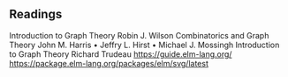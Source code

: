 ## Readings 
Introduction to Graph Theory Robin J. Wilson
Combinatorics and Graph Theory John M. Harris • Jeffry L. Hirst • Michael J. Mossingh
Introduction to Graph Theory Richard Trudeau
https://guide.elm-lang.org/
https://package.elm-lang.org/packages/elm/svg/latest
